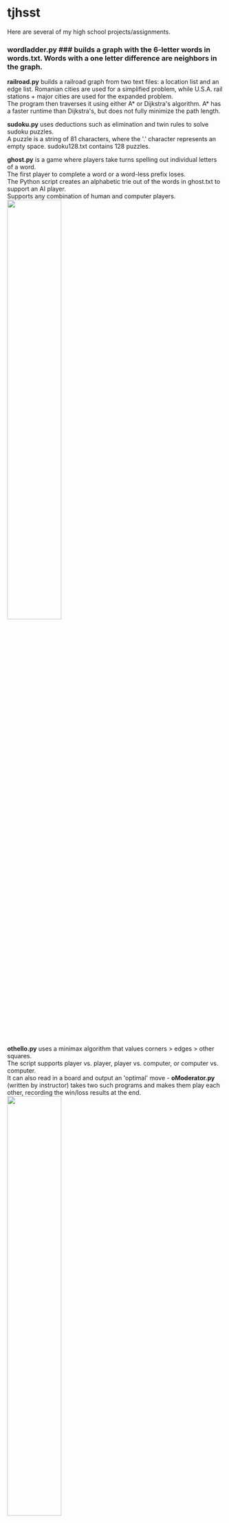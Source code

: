 # tjhsst #
  
Here are several of my high school projects/assignments.  
  
### wordladder.py ### builds a graph with the 6-letter words in words.txt. Words with a one letter difference are neighbors in the graph.  
    
**railroad.py** builds a railroad graph from two text files: a location list and an edge list. Romanian cities are used for a simplified problem, while U.S.A. rail stations + major cities are used for the expanded problem.  
The program then traverses it using either A* or Dijkstra's algorithm. A* has a faster runtime than Dijkstra's, but does not fully minimize the path length.  
  
**sudoku.py** uses deductions such as elimination and twin rules to solve sudoku puzzles.  
A puzzle is a string of 81 characters, where the '.' character represents an empty space. sudoku128.txt contains 128 puzzles.  
  
  
**ghost.py** is a game where players take turns spelling out individual letters of a word.  
The first player to complete a word or a word-less prefix loses.  
The Python script creates an alphabetic trie out of the words in ghost.txt to support an AI player.  
Supports any combination of human and computer players.  
<img src="https://raw.githubusercontent.com/SaltMining/tjhsst/ghost/ghost.png" width="50%">  
  
**othello.py** uses a minimax algorithm that values corners > edges > other squares.  
The script supports player vs. player, player vs. computer, or computer vs. computer.  
It can also read in a board and output an 'optimal' move - **oModerator.py** (written by instructor) takes two such programs and makes them play each other, recording the win/loss results at the end.  
<img src="https://raw.githubusercontent.com/SaltMining/tjhsst/othello/othello.png" width="50%">  
  
**salesman.py** solves the travelling salesman problem.

The iterative algorithm randomly generates a path, then "untangles" it, eliminating all intersections between line segments in the path. After untangling, the program makes local optimizations, which minimizes path length in sets of 4-8 adjacent points.  

The script can alternatively use a genetic algorithm. It creates a size N population of untangled paths and measures path fitness inversely with path length. Each generation cycle creates N/2 "children paths" by combining two members of the current population. The least fit N/2 members of the new population are then removed from the set.  

Example of path mid-untangling:  
<img src="https://raw.githubusercontent.com/SaltMining/optimization/master/working path.png" width="50%">  
Untangled path:  
<img src="https://raw.githubusercontent.com/SaltMining/optimization/master/best path.png" width="50%">  

**nQueens.py**  draws an N-by-N square board with N queens, such that none of them attack each other.  
Three approaches are used to solve the problem:  
**Brute force backtracking** - Generates all possible boards one queen at a time and only works off legal permutations (i.e. will eliminate a "solution" that contains a queen in A1 and another in B2, even if the board size is 8).  Returns a list of all possible boards. Time efficiency is n! due to brute force nature.  
**Hill climbing** - Generates a random board and checks single column swaps to reduce # of conflicts. Sometimes, a solution cannot be found due to the starting spot (we reach a 'local minimum'), in which case we generate a new board and restart.
**Genetic algorithm** - Similar to the genetic TSP method. Splices parent boards by copying the front of parent 1 (up to a specified pivot point) and appending the rest of the unused numbers in the order they occur in parent 2. This algorithm's time efficiency is far more reliable than the above two methods at large N.
<img src="https://raw.githubusercontent.com/SaltMining/optimization/master/nqueens30.PNG" width="50%">  
  
**sociallinks.py** analyzes two different social groups:  
Each graph plots # of social connections on the x-axis and number of people with that number of social connections on the y-axis.  
Group one starts with a given population and draws random links between everyone. The plot is given by graphrand.jpg.  
<img src="https://raw.githubusercontent.com/saltmining/sociallinks/master/graphrand.jpg" width="50%">  
Group two starts with a small number of people (a "popular group") who all know each other. We iteratively add new members to the society and give each new member a few social links. The resulting graph is shown by graphiter.jpg.  
<img src="https://raw.githubusercontent.com/saltmining/sociallinks/master/graphiter.jpg" width="50%">  
Note how in graphrand, the graph is shaped more symmetrically, while in graphiter, there are only a few popular people and most people (the new members added later) only have a few connections.
  